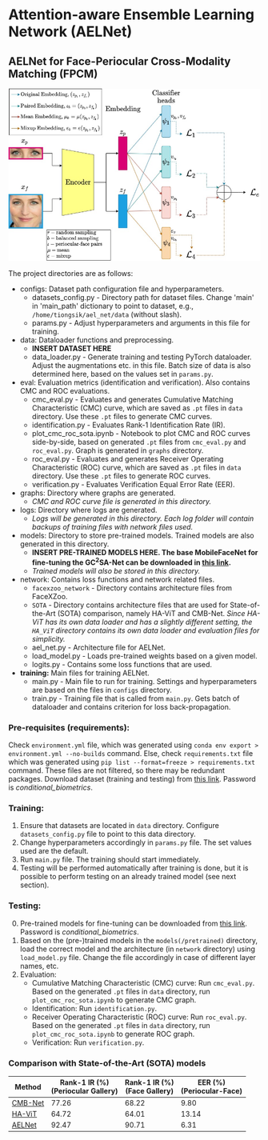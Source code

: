 # Attention-aware Ensemble Learning Network (AELNet)
## AELNet for Face-Periocular Cross-Modality Matching (FPCM)

![Network Architecture](AEL_Net_Architecture.jpg?raw=true "AELNet")

The project directories are as follows:

- configs: Dataset path configuration file and hyperparameters.
    * datasets_config.py - Directory path for dataset files. Change 'main' in 'main_path' dictionary to point to dataset, e.g., `/home/tiongsik/ael_net/data` (without slash).
    * params.py - Adjust hyperparameters and arguments in this file for training. 
- data: Dataloader functions and preprocessing.
    * __**INSERT DATASET HERE**__
    * data_loader.py - Generate training and testing PyTorch dataloader. Adjust the augmentations etc. in this file. Batch size of data is also determined here, based on the values set in `params.py`.
- eval: Evaluation metrics (identification and verification). Also contains CMC and ROC evaluations.
    * cmc_eval.py - Evaluates and generates Cumulative Matching Characteristic (CMC) curve, which are saved as `.pt` files in `data` directory. Use these `.pt` files to generate CMC curves.
    * identification.py - Evaluates Rank-1 Identification Rate (IR).
    * plot_cmc_roc_sota.ipynb - Notebook to plot CMC and ROC curves side-by-side, based on generated `.pt` files from `cmc_eval.py` and `roc_eval.py`. Graph is generated in `graphs` directory.
    * roc_eval.py - Evaluates and generates Receiver Operating Characteristic (ROC) curve, which are saved as `.pt` files in `data` directory. Use these `.pt` files to generate ROC curves.
    * verification.py - Evaluates Verification Equal Error Rate (EER).
- graphs: Directory where graphs are generated.
    * _CMC and ROC curve file is generated in this directory._
- logs: Directory where logs are generated.
    * _Logs will be generated in this directory. Each log folder will contain backups of training files with network files used._
- models: Directory to store pre-trained models. Trained models are also generated in this directory.
    * __**INSERT PRE-TRAINED MODELS HERE. The base MobileFaceNet for fine-tuning the GC<sup>2</sup>SA-Net can be downloaded in [this link](https://www.dropbox.com/scl/fo/sx61beaupkwa1574fst2z/h?rlkey=onwf8vji3h20og0w7s6sxznlc&dl=0).**__
    * _Trained models will also be stored in this directory._
- network: Contains loss functions and network related files.
    * `facexzoo_network` - Directory contains architecture files from FaceXZoo.
    * `SOTA` - Directory contains architecture files that are used for State-of-the-Art (SOTA) comparison, namely HA-ViT and CMB-Net. _Since HA-ViT has its own data loader and has a slightly different setting, the `HA_ViT` directory contains its own data loader and evaluation files for simplicity._
    * ael_net.py - Architecture file for AELNet.
    * load_model.py - Loads pre-trained weights based on a given model.
    * logits.py - Contains some loss functions that are used.
- __training:__ Main files for training AELNet.
    * main.py - Main file to run for training. Settings and hyperparameters are based on the files in `configs` directory.
    * train.py - Training file that is called from `main.py`. Gets batch of dataloader and contains criterion for loss back-propagation.

### Pre-requisites (requirements):
Check `environment.yml` file, which was generated using `conda env export > environment.yml --no-builds` command. Else, check `requirements.txt` file which was generated using `pip list --format=freeze > requirements.txt` command. These files are not filtered, so there may be redundant packages.
Download dataset (training and testing) from [this link](https://www.dropbox.com/s/bfub8fmc44tvcxb/periocular_face_dataset.zip?dl=0). Password is _conditional\_biometrics_.

### Training:
1. Ensure that datasets are located in `data` directory. Configure `datasets_config.py` file to point to this data directory.
2. Change hyperparameters accordingly in `params.py` file. The set values used are the default.
3. Run `main.py` file. The training should start immediately.
4. Testing will be performed automatically after training is done, but it is possible to perform testing on an already trained model (see next section).

### Testing:
0. Pre-trained models for fine-tuning can be downloaded from [this link](https://www.dropbox.com/s/g8gn4x4wp0svyx5/pretrained_models.zip?dl=0). Password is _conditional\_biometrics_.
1. Based on the (pre-)trained models in the `models(/pretrained)` directory, load the correct model and the architecture (in `network` directory) using `load_model.py` file. Change the file accordingly in case of different layer names, etc.
2. Evaluation:
    * Cumulative Matching Characteristic (CMC) curve: Run `cmc_eval.py`. Based on the generated `.pt` files in `data` directory, run `plot_cmc_roc_sota.ipynb` to generate CMC graph.
    * Identification: Run `identification.py`.
    * Receiver Operating Characteristic (ROC) curve: Run `roc_eval.py`. Based on the generated `.pt` files in `data` directory, run `plot_cmc_roc_sota.ipynb` to generate ROC graph.
    * Verification: Run `verification.py`.

### Comparison with State-of-the-Art (SOTA) models

| Method | Rank-1 IR (%) <br> (Periocular Gallery) | Rank-1 IR (%) <br> (Face Gallery) | EER (%) <br> (Periocular-Face) |
| --- | --- | --- | --- |
| [CMB-Net](https://www.dropbox.com/s/apbejkd082dn0tp/CMB-Net.pth?dl=0) | 77.26 | 68.22 | 9.80 |
| [HA-ViT](https://www.dropbox.com/s/hzmsz7kuyvyrf75/HA-ViT.pth?dl=0) | 64.72 | 64.01 | 13.14 |
| [AELNet](https://www.dropbox.com/scl/fo/j90nx00akg0bkp0dr7a6w/h?dl=0&rlkey=1k8eae7r7lbt326kzobgy88fl) | 92.47 | 90.71 | 6.31 |
